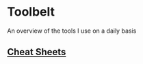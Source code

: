 # Toolbelt

An overview of the tools I use on a daily basis

## [Cheat Sheets](CheatSheets/README.md)

